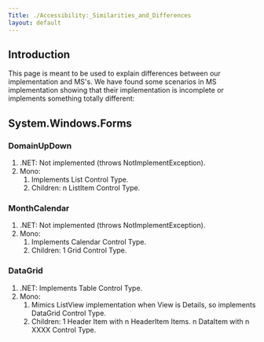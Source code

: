 ```yaml
---
Title: ./Accessibility:_Similarities_and_Differences
layout: default
---
```


Introduction
------------

This page is meant to be used to explain differences between our
implementation and MS's. We have found some scenarios in MS
implementation showing that their implementation is incomplete or
implements something totally different:

System.Windows.Forms
--------------------

### DomainUpDown

1.  .NET: Not implemented (throws NotImplementException).
2.  Mono:
    1.  Implements List Control Type.
    2.  Children: n ListItem Control Type.

### MonthCalendar

1.  .NET: Not implemented (throws NotImplementException).
2.  Mono:
    1.  Implements Calendar Control Type.
    2.  Children: 1 Grid Control Type.

### DataGrid

1.  .NET: Implements Table Control Type.
2.  Mono:
    1.  Mimics ListView implementation when View is Details, so
        implements DataGrid Control Type.
    2.  Children: 1 Header Item with n HeaderItem Items. n DataItem with
        n XXXX Control Type.
